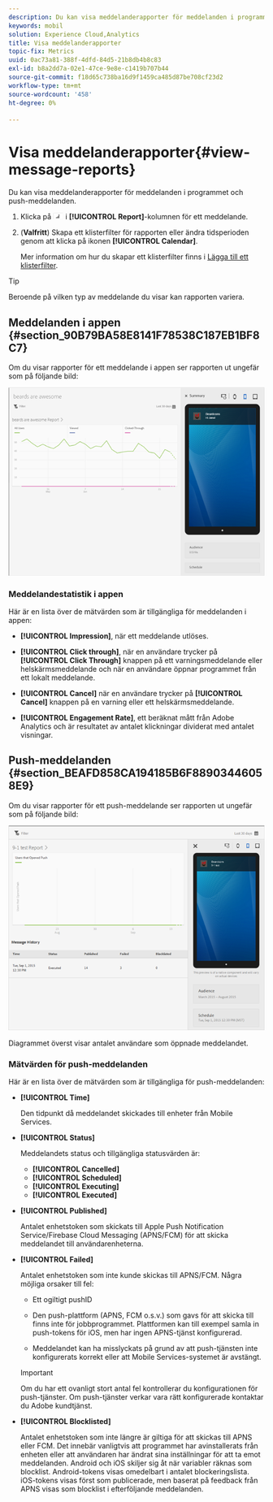 ```yaml
---
description: Du kan visa meddelanderapporter för meddelanden i programmet och push-meddelanden.
keywords: mobil
solution: Experience Cloud,Analytics
title: Visa meddelanderapporter
topic-fix: Metrics
uuid: 0ac73a81-388f-4dfd-84d5-21b8db4b8c83
exl-id: b8a2dd7a-02e1-47ce-9e8e-c1419b707b44
source-git-commit: f18d65c738ba16d9f1459ca485d87be708cf23d2
workflow-type: tm+mt
source-wordcount: '458'
ht-degree: 0%

---
```


# Visa meddelanderapporter{#view-message-reports}

Du kan visa meddelanderapporter för meddelanden i programmet och push-meddelanden.

1. Klicka på ![rapportikonen](assets/icon_report.png) i **[!UICONTROL Report]**-kolumnen för ett meddelande.
1. (**Valfritt**) Skapa ett klisterfilter för rapporten eller ändra tidsperioden genom att klicka på ikonen **[!UICONTROL Calendar]**.

   Mer information om hur du skapar ett klisterfilter finns i [Lägga till ett klisterfilter](/help/using/usage/reports-customize/t-sticky-filter.md).

>[!TIP]
>
>Beroende på vilken typ av meddelande du visar kan rapporten variera.

## Meddelanden i appen {#section_90B79BA58E8141F78538C187EB1BF8C7}

Om du visar rapporter för ett meddelande i appen ser rapporten ut ungefär som på följande bild:

![rapportmeddelande](assets/report_message.png)

### Meddelandestatistik i appen

Här är en lista över de mätvärden som är tillgängliga för meddelanden i appen:

* **[!UICONTROL Impression]**, när ett meddelande utlöses.

* **[!UICONTROL Click through]**, när en användare trycker på  **[!UICONTROL Click Through]** knappen på ett varningsmeddelande eller helskärmsmeddelande och när en användare öppnar programmet från ett lokalt meddelande.

* **[!UICONTROL Cancel]** när en användare trycker på  **[!UICONTROL Cancel]** knappen på en varning eller ett helskärmsmeddelande.

* **[!UICONTROL Engagement Rate]**, ett beräknat mått från Adobe Analytics och är resultatet av antalet klickningar dividerat med antalet visningar.

## Push-meddelanden {#section_BEAFD858CA194185B6F88903446058E9}

Om du visar rapporter för ett push-meddelande ser rapporten ut ungefär som på följande bild:

![push-meddelande](assets/report_message_push.png)

Diagrammet överst visar antalet användare som öppnade meddelandet.

### Mätvärden för push-meddelanden

Här är en lista över de mätvärden som är tillgängliga för push-meddelanden:

* **[!UICONTROL Time]**

   Den tidpunkt då meddelandet skickades till enheter från Mobile Services.

* **[!UICONTROL Status]**

   Meddelandets status och tillgängliga statusvärden är:

   * **[!UICONTROL Cancelled]**
   * **[!UICONTROL Scheduled]**
   * **[!UICONTROL Executing]**
   * **[!UICONTROL Executed]**

* **[!UICONTROL Published]**

   Antalet enhetstoken som skickats till Apple Push Notification Service/Firebase Cloud Messaging (APNS/FCM) för att skicka meddelandet till användarenheterna.

* **[!UICONTROL Failed]**

   Antalet enhetstoken som inte kunde skickas till APNS/FCM. Några möjliga orsaker till fel:

   * Ett ogiltigt pushID

   * Den push-plattform (APNS, FCM o.s.v.) som gavs för att skicka till finns inte för jobbprogrammet. Plattformen kan till exempel samla in push-tokens för iOS, men har ingen APNS-tjänst konfigurerad.

   * Meddelandet kan ha misslyckats på grund av att push-tjänsten inte konfigurerats korrekt eller att Mobile Services-systemet är avstängt.
   >[!IMPORTANT]
   >
   >Om du har ett ovanligt stort antal fel kontrollerar du konfigurationen för push-tjänster. Om push-tjänster verkar vara rätt konfigurerade kontaktar du Adobe kundtjänst.

* **[!UICONTROL Blocklisted]**

   Antalet enhetstoken som inte längre är giltiga för att skickas till APNS eller FCM. Det innebär vanligtvis att programmet har avinstallerats från enheten eller att användaren har ändrat sina inställningar för att ta emot meddelanden. Android och iOS skiljer sig åt när variabler räknas som blocklist. Android-tokens visas omedelbart i antalet blockeringslista. iOS-tokens visas först som publicerade, men baserat på feedback från APNS visas som blocklist i efterföljande meddelanden.
